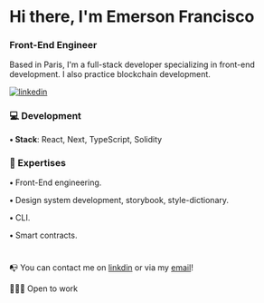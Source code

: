 # Hi there, I'm Emerson Francisco

### Front-End Engineer

Based in Paris, I'm a full-stack developer specializing in front-end development. 
I also practice blockchain development.

[![linkedin](https://img.shields.io/badge/linkedin-0A66C2?style=for-the-badge&logo=linkedin&logoColor=white)](https://www.linkedin.com/in/emerson-francisco-969702216/)

### 💻 Development

**• Stack**: React, Next, TypeScript, Solidity

### 🔎 Expertises
**•** Front-End engineering.

**•** Design system development, storybook, style-dictionary.

**•** CLI.

**•** Smart contracts.
#
📭 You can contact me on [linkdin](https://www.linkedin.com/in/emerson-francisco-969702216/) or via my [email](mailto:emersonfrancisco452@gmail.com)!

👨🏻‍💻 Open to work 
